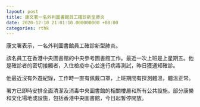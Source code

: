 ```yaml
---
layout: post
title: 康文署一名外判圖書館員工確診新型肺炎
date: 2020-12-10 21:01:10.000000000 +08:00
categories: rthk
---
```


康文署表示，一名外判圖書館員工確診新型肺炎。

該名員工在香港中央圖書館的中央參考圖書館工作。最近一次上班是上星期五。他是確診者的密切接觸者，入住檢疫中心並進行病毒測試，昨日獲通知確診。

他最近沒有外遊紀錄，工作時一直有佩戴口罩，上班期間有探測體溫，體溫正常。

署方已即時安排全面清潔及消毒中央圖書館的相關樓層和所有公共設施。部分康樂和文化場地或設施，包括香港中央圖書館，今日起暫停開放。
